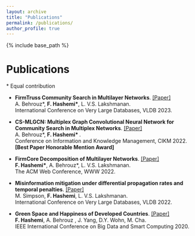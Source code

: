 ```yaml
---
layout: archive
title: "Publications"
permalink: /publications/
author_profile: true
---
```


{% include base_path %}


# Publications

\* Equal contribution

* **FirmTruss Community Search in Multilayer Networks**. [[Paper]](https://arxiv.org/pdf/2205.00742.pdf) <br /> 
A. Behrouz\*, **<span style>F. Hashemi\*</span>**, L. V.S. Lakshmanan.  
International Conference on Very Large Databases, VLDB 2023.  


* **CS-MLGCN: Multiplex Graph Convolutional Neural Network for Community Search in Multiplex Networks**. [[Paper]](https://arxiv.org/pdf/2210.08811.pdf)  
A. Behrouz\*, **<span style>F. Hashemi\* </span>**.  
Conference on Information and Knowledge Management, CIKM 2022. **<span style> \[Best Paper Honorable Mention Award\]  </span>**

* **FirmCore Decomposition of Multilayer Networks**. [[Paper]](https://arxiv.org/pdf/2208.11200.pdf)  <br /> 
**<span style>F. Hashemi\*</span>**, A. Behrouz\*, L. V.S. Lakshmanan.  
The ACM Web Conference, WWW 2022.    
  
* **Misinformation mitigation under differential propagation rates and temporal penalties**. [[Paper]](https://www.vldb.org/pvldb/vol15/p2216-simpson.pdf) <br /> 
M. Simpson, **<span style>F. Hashemi</span>**, L. V.S. Lakshmanan.  
International Conference on Very Large Databases, VLDB 2022.


* **Green Space and Happiness of Developed Countries**. [[Paper]](https://www.researchgate.net/profile/Donghee-Wohn/publication/340812176_Green_Space_and_Happiness_of_Developed_Countries/links/5ef9754945851550507b0766/Green-Space-and-Happiness-of-Developed-Countries.pdf)  
**<span style>F. Hashemi</span>**, A. Behrouz , J. Yang, D.Y. Wohn, M. Cha.  
IEEE International Conference on Big Data and Smart Computing 2020. 
